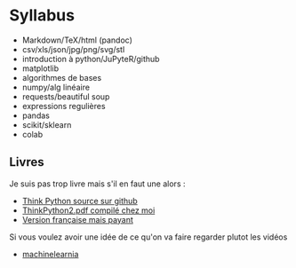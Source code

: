 # Syllabus

- Markdown/TeX/html (pandoc)
- csv/xls/json/jpg/png/svg/stl
- introduction à python/JuPyteR/github
- matplotlib
- algorithmes de bases
- numpy/alg linéaire
- requests/beautiful soup
- expressions regulières
- pandas
- scikit/sklearn
- colab 


## Livres

Je suis pas trop livre mais s'il en faut une alors :

- [Think Python source sur github](https://github.com/AllenDowney/ThinkPython2)
- [ThinkPython2.pdf compilé chez moi](./thinkpython2.pdf)
- [Version française mais payant](https://python.developpez.com/cours/apprendre-python3/)

Si vous voulez avoir une idée de ce qu'on va faire regarder plutot
les vidéos

- [machinelearnia](https://machinelearnia.com/formation-python/)
